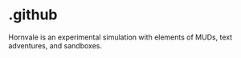 # .github

Hornvale is an experimental simulation with elements of MUDs, text adventures, and sandboxes.
